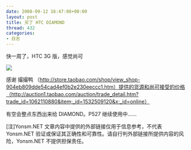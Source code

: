 ```yaml
---
date: 2008-09-12 16:47:08+00:00
layout: post
title: 买了 HTC DIAMOND
thread: 432
categories:
- 日志
---
```


快一周了，HTC 3G 版，感觉尚可<!-- more -->  
  
[![](http://i2.sinaimg.cn/IT/mobile/models/U513P2T136D7533F3244DT20080512152843.jpg)](http://i2.sinaimg.cn/IT/mobile/models/U513P2T136D7533F3244DT20080512152843.jpg)  
  
感谢 撮撮鸭 （http://store.taobao.com/shop/view_shop-904eb809dde54cad4ef0b2e230eeccc1.htm）提供的货源和尚可接受的价格（http://auction1.taobao.com/auction/trade_detail.htm?trade_id=1062110880&item;_id=1532509120&x;_id=online）  
  
有空会整点东西出来给 DIAMOND。P527 继续使用中……  
  
[注]Yonsm.NET 文章内容中提供的外部链接仅用于信息参考，不代表 Yonsm.NET 验证或保证其正确性和可靠性。请自行判外部链接所提供内容的风险，Yonsm.NET 不提供担保责任。  
  

